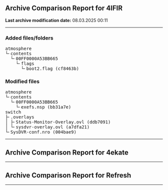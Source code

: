 <h2>Archive Comparison Report for <b>4IFIR</b></h2><b>Last archive modification date:</b> 08.03.2025 00:11<hr>

<h3>Added files/folders</h3>
<pre>atmosphere
└╴contents
  └╴00FF0000A53BB665
    └╴flags
      └╴boot2.flag (cf8463b)
</pre>
<h3>Modified files</h3>
<pre>atmosphere
└╴contents
  └╴00FF0000A53BB665
    └╴exefs.nsp (bb31a7e)
switch
├╴.overlays
│ ├╴Status-Monitor-Overlay.ovl (ddb7091)
│ └╴sysdvr-overlay.ovl (a7dfa21)
└╴SysDVR-conf.nro (004bae9)
</pre>
<hr>

<h2>Archive Comparison Report for <b>4ekate</b></h2><hr>

<h2>Archive Comparison Report for <b>Refresh</b></h2><hr>

